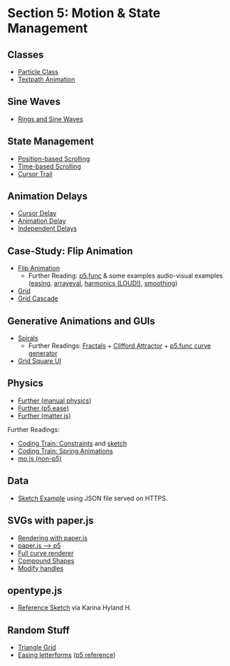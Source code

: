 # Section 5: Motion & State Management

## Classes

- [Particle Class](https://editor.p5js.org/kyeah/sketches/ADYL7OxN-)
- [Textpath Animation](https://editor.p5js.org/kyeah/sketches/U9AfQ1aUI)

## Sine Waves

- [Rings and Sine Waves](https://editor.p5js.org/kyeah/sketches/0bR0ylegc)

## State Management

- [Position-based Scrolling](https://editor.p5js.org/kyeah/sketches/4YA3jiFae)
- [Time-based Scrolling](https://editor.p5js.org/kyeah/sketches/CsSwp-w3t)
- [Cursor Trail](https://editor.p5js.org/kyeah/sketches/OK3s6aL1Y)

## Animation Delays

- [Cursor Delay](https://editor.p5js.org/kyeah/sketches/pIOMHbwaw)
- [Animation Delay](https://editor.p5js.org/kyeah/sketches/ehLCQdFpB)
- [Independent Delays](https://editor.p5js.org/kyeah/sketches/DPk8jRM25)

## Case-Study: Flip Animation

- [Flip Animation](https://editor.p5js.org/kyeah/sketches/mzjspJo-L)
  - Further Reading: [p5.func](https://idmnyu.github.io/p5.js-func/) & some examples audio-visual examples ([easing](https://idmnyu.github.io/p5.js-func/examples/easing3_animation/), [arrayeval](https://idmnyu.github.io/p5.js-func/examples/arrayeval1_grid/), [harmonics (LOUD!)](https://idmnyu.github.io/p5.js-func/examples/gen2_harmonics/), [smoothing](https://idmnyu.github.io/p5.js-func/examples/filter1_smooth/))
- [Grid](https://editor.p5js.org/kyeah/sketches/F5r35W9XX)
- [Grid Cascade](https://editor.p5js.org/kyeah/sketches/dD859iTuG)

## Generative Animations and GUIs

- [Spirals](https://editor.p5js.org/kyeah/sketches/C48rxApE4)
	- Further Readings: [Fractals](http://paulbourke.net/fractals/fracintro/) + [Clifford Attractor](http://paulbourke.net/fractals/clifford/) + [p5.func curve generator](https://idmnyu.github.io/p5.js-func/examples/arrayeval2_curve/)
- [Grid Square UI](https://editor.p5js.org/kyeah/sketches/N4GMF3wpY)

## Physics

- [Further (manual physics)](https://editor.p5js.org/kyeah/sketches/NtFXFsRKg)
- [Further (p5.ease)](https://editor.p5js.org/kyeah/sketches/-YvxrH0fL)
- [Further (matter.js)](https://editor.p5js.org/kyeah/sketches/FgRZzlF94)

Further Readings:

- [Coding Train: Constraints](https://www.youtube.com/watch?v=szztTszPp-8) and [sketch](https://editor.p5js.org/djuliette/sketches/RDWlDn9kC)
- [Coding Train: Spring Animations](https://thecodingtrain.com/GuestTutorials/003-val-head-spring-animations.html)
- [mo.js (non-p5)](https://thecodingtrain.com/GuestTutorials/002-sarah-drasner-web-animations-and-mojs.html)

## Data

- [Sketch Example](https://editor.p5js.org/kyeah/sketches/VTaLH8zgD) using JSON file served on HTTPS.

## SVGs with paper.js

- [Rendering with paper.js](https://editor.p5js.org/kyeah/sketches/Y4KtRZfrc)
- [paper.js --> p5](https://editor.p5js.org/kyeah/sketches/V34c_MqjJ)
- [Full curve renderer](https://editor.p5js.org/kyeah/sketches/Hzzkznz7F)
- [Compound Shapes](https://editor.p5js.org/kyeah/sketches/0IJ4NJnh-)
- [Modify handles](https://editor.p5js.org/kyeah/sketches/vVjESnZ63)

## opentype.js

- [Reference Sketch](https://editor.p5js.org/karinahy/sketches/B1ZsGWMJ4) via Karina Hyland H.

## Random Stuff

- [Triangle Grid](http://p5js.site44.com/022/index.html)
- [Easing letterforms](http://p5js.site44.com/006/index.html) ([p5 reference](https://p5js.org/examples/input-easing.html))